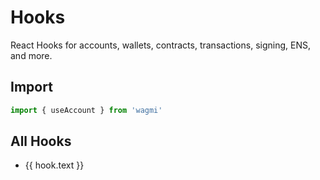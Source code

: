 <script setup>
import { getSidebar } from '../../.vitepress/sidebar'

const hooks = getSidebar()['/react']
  .find(x => x.text === 'API').items
  .find(x => x.link === '/react/api/hooks').items
  .sort((a, b) => a.text.localeCompare(b.text))
</script>

# Hooks

React Hooks for accounts, wallets, contracts, transactions, signing, ENS, and more.

## Import

```ts
import { useAccount } from 'wagmi'
```

## All Hooks

<ul>
  <li v-for="hook of hooks">
    <a :href="hook.link">{{ hook.text }}</a>
  </li>
</ul>
